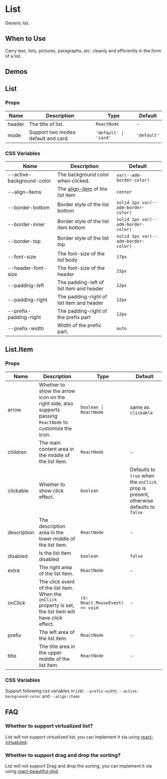 # List

Generic list.

## When to Use

Carry text, lists, pictures, paragraphs, etc. cleanly and efficiently in the form of a list.

## Demos

<code src="./demos/demo1.tsx"></code>

<code src="./demos/demo3.tsx"></code>

<code src="./demos/demo2.tsx"></code>

## List

### Props

| Name   | Description                          | Type                  | Default     |
| ------ | ------------------------------------ | --------------------- | ----------- |
| header | The title of list.                   | `ReactNode`           | -           |
| mode   | Support two modes: default and card. | `'default' \| 'card'` | `'default'` |

### CSS Variables

| Name | Description | Default |
| --- | --- | --- |
| --active-background-color | The background color when clicked. | `var(--adm-border-color)` |
| --align-items | The [align-item](https://developer.mozilla.org/en-US/docs/Web/CSS/align-items) of the list item | `center` |
| --border-bottom | Border style of the list bottom | `solid 1px var(--adm-border-color)` |
| --border-inner | Border style of the list item bottom | `solid 1px var(--adm-border-color)` |
| --border-top | Border style of the list top | `solid 1px var(--adm-border-color)` |
| --font-size | The font-size of the list body | `17px` |
| --header-font-size | The font-size of the header | `15px` |
| --padding-left | The padding-left of list item and header | `12px` |
| --padding-right | The padding-right of list item and header | `12px` |
| --prefix-padding-right | The padding-right of the prefix part | `12px` |
| --prefix-width | Width of the prefix part. | `auto` |

## List.Item

### Props

| Name | Description | Type | Default |
| --- | --- | --- | --- |
| arrow | Whether to show the arrow icon on the right side, also supports passing `ReactNode` to customize the icon. | `boolean \| ReactNode` | same as `clickable` |
| children | The main content area in the middle of the list item. | `ReactNode` | - |
| clickable | Whether to show click effect. | `boolean` | Defaults to `true` when the `onClick` prop is present, otherwise defaults to `false` |
| description | The description area in the lower middle of the list item. | `ReactNode` | - |
| disabled | Is the list item disabled | `boolean` | `false` |
| extra | The right area of the list item. | `ReactNode` | - |
| onClick | The click event of the list item. When the `onClick` property is set, the list item will have click effect. | `(e: React.MouseEvent) => void` | - |
| prefix | The left area of the list item. | `ReactNode` | - |
| title | The title area in the upper middle of the list item. | `ReactNode` | - |

### CSS Variables

Support following css variables in List: `--prefix-width`, `--active-background-color` and `--align-items`

## FAQ

### Whether to support virtualized list?

List will not support virtualized list, you can implement it via using [react-virtualized](https://github.com/bvaughn/react-virtualized).

### Whether to support drag and drop the sorting?

List will not support Drag and drop the sorting, you can implement it via using [react-beautiful-dnd](https://github.com/atlassian/react-beautiful-dnd).
